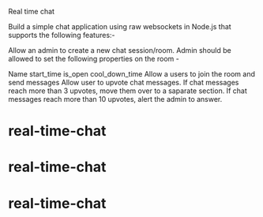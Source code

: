 Real time chat

Build a simple chat application using raw websockets in Node.js that supports the following features:-

Allow an admin to create a new chat session/room. Admin should be allowed to set the following properties on the room -

Name start_time is_open cool_down_time Allow a users to join the room and send messages Allow user to upvote chat messages. If chat messages reach more than 3 upvotes, move them over to a saparate 
section. If chat messages reach more than 10 upvotes, alert the admin to answer.

# real-time-chat
# real-time-chat
# real-time-chat
